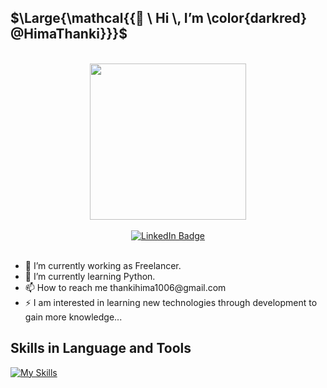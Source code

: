   ## $\Large{\mathcal{{👋 \ Hi \, I’m \color{darkred} @HimaThanki}}}$
<br>
<div id="header" align="center">
  <img src="https://media.giphy.com/media/lebpnk3qVPAjBxIKKc/giphy.gif" width="250"/>
</div>
<br>
<div id="badges" align="center">
  <a href="https://www.linkedin.com/in/hima-thanki-79a108235">
    <img src="https://img.shields.io/badge/-LinkedIn-00599C?style=flat-square&logo=LinkedIn&logoColor=white" alt="LinkedIn Badge"/>
  </a>
</div>
<br>
<ul>
    <li>🔭 I’m currently working as Freelancer.</li>
    <li>🌱 I’m currently learning Python.</li>
    <li>📫 How to reach me thankihima1006@gmail.com </li>
    <li>⚡ I am interested in learning new technologies through development to gain more knowledge...</li>
</ul>


## Skills in Language and Tools

[![My Skills](https://skillicons.dev/icons?i=c,cpp,java,js,dotnet,react,python,html,css,php,vscode,androidstudio,kotlin,mysql,visualstudio,wordpress,cs,nodejs,linux,django,bootstrap,laravel,git,ps,powershell&theme=light)](https://skillicons.dev)
